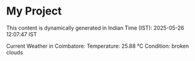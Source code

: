 # My Project

This content is dynamically generated in Indian Time (IST): 2025-05-26 12:07:47 IST


Current Weather in Coimbatore:
Temperature: 25.88 °C
Condition: broken clouds
